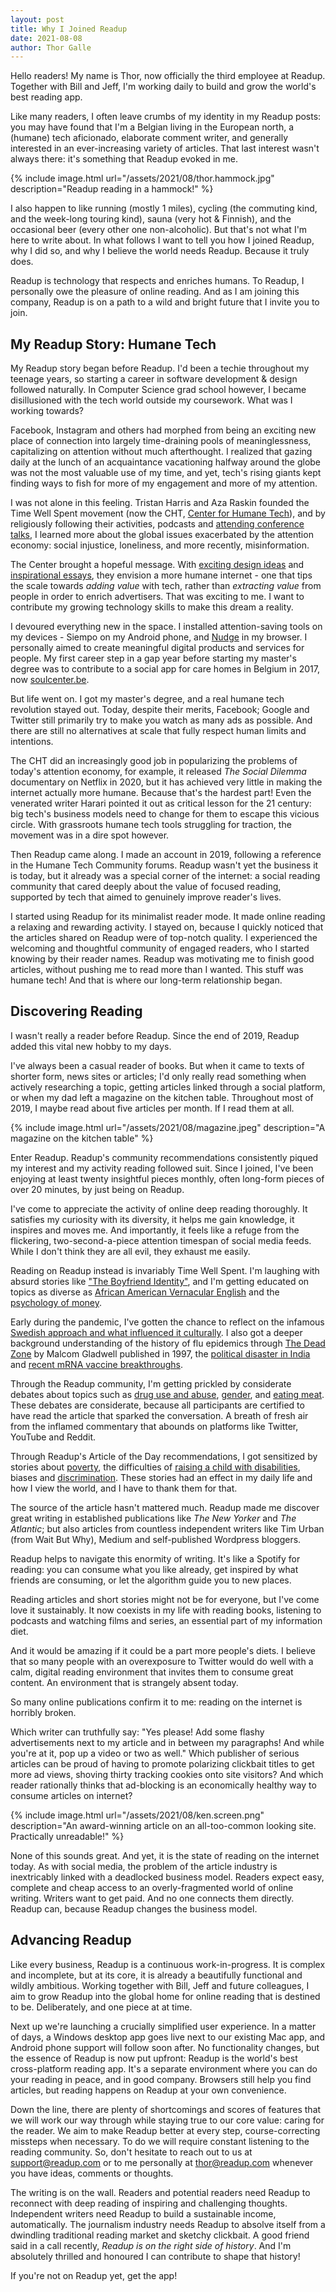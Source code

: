 ```yaml
---
layout: post
title: Why I Joined Readup
date: 2021-08-08 
author: Thor Galle
---
```

Hello readers! My name is Thor, now officially the third employee at Readup. Together with Bill and Jeff, I'm working daily to build and grow the world's best reading app. 

Like many readers, I often leave crumbs of my identity in my Readup posts: you may have found that I'm a Belgian living in the European north, a (humane) tech aficionado, elaborate comment writer, and generally interested in an ever-increasing variety of articles. That last interest wasn't always there: it's something that Readup evoked in me.

{% include image.html url="/assets/2021/08/thor.hammock.jpg" description="Readup reading in a hammock!" %}

I also happen to like running (mostly 1 miles), cycling (the commuting kind, and the week-long touring kind), sauna (very hot & Finnish), and the occasional beer (every other one non-alcoholic). But that's not what I'm here to write about. In what follows I want to tell you how I joined Readup, why I did so, and why I believe the world needs Readup. Because it truly does. 

Readup is technology that respects and enriches humans. To Readup, I personally owe the pleasure of online reading. And as I am joining this company, Readup is on a path to a wild and bright future that I invite you to join.

## My Readup Story: Humane Tech

My Readup story began before Readup. I'd been a techie throughout my teenage years, so starting a career in software development & design followed naturally. In Computer Science grad school however, I became disillusioned with the tech world outside my coursework. What was I working towards?

Facebook, Instagram and others had morphed from being an exciting new place of connection into largely time-draining pools of meaninglessness, capitalizing on attention without much afterthought. I realized that gazing daily at the lunch of an acquaintance vacationing halfway around the globe was not the most valuable use of my time, and yet, tech's rising giants kept finding ways to fish for more of my engagement and more of my attention.

I was not alone in this feeling. Tristan Harris and Aza Raskin founded the Time Well Spent movement (now the CHT, [Center for Humane Tech](https://en.wikipedia.org/wiki/Center_for_Humane_Technology)), and by religiously following their activities, podcasts and [attending conference talks](https://thorgalle.me/articles/7-cool-things-at-slush-2018), I learned more about the global issues exacerbated by the attention economy: social injustice, loneliness, and more recently, misinformation.

The Center brought a hopeful message. With [exciting design ideas](https://www.youtube.com/watch?v=YbowwoeYCro&t=25s) and [inspirational essays](https://readup.com/read/nxhxorg/choicemaking-and-the-interface), they envision a more humane internet - one that tips the scale towards *adding value* with tech, rather than *extracting value* from people in order to enrich advertisers. That was exciting to me. I want to contribute my growing technology skills to make this dream a reality. 

I devoured everything new in the space. I installed attention-saving tools on my devices - Siempo on my Android phone, and [Nudge](https://nudgeware.io/) in my browser. I personally aimed to create meaningful digital products and services for people. My first career step in a gap year before starting my master's degree was to contribute to a social app for care homes in Belgium in 2017, now [soulcenter.be](http://soulcenter.be).

But life went on. I got my master's degree, and a real humane tech revolution stayed out. Today, despite their merits, Facebook; Google and Twitter still primarily try to make you watch as many ads as possible. And there are still no alternatives at scale that fully respect human limits and intentions. 

The CHT did an increasingly good job in popularizing the problems of today's attention economy, for example, it released *The Social Dilemma* documentary on Netflix in 2020, but it has achieved very little in making the internet actually more humane. Because that's the hardest part! Even the venerated writer Harari pointed it out as critical lesson for the 21 century: big tech's business models need to change for them to escape this vicious circle. With grassroots humane tech tools struggling for traction, the movement was in a dire spot however. 

Then Readup came along. I made an account in 2019, following a reference in the Humane Tech Community forums. Readup wasn't yet the business it is today, but it already was a special corner of the internet: a social reading community that cared deeply about the value of focused reading, supported by tech that aimed to genuinely improve reader's lives.

I started using Readup for its minimalist reader mode. It made online reading a relaxing and rewarding activity. I stayed on, because I quickly noticed that the articles shared on Readup were of top-notch quality. I experienced the welcoming and thoughtful community of engaged readers, who I started knowing by their reader names. Readup was motivating me to finish good articles, without pushing me to read more than I wanted. This stuff was humane tech! And that is where our long-term relationship began.

## Discovering Reading

I wasn't really a reader before Readup. Since the end of 2019, Readup added this vital new hobby to my days.

I've always been a casual reader of books. But when it came to texts of shorter form, news sites or articles; I'd only really read something when actively researching a topic, getting articles linked through a social platform, or when my dad left a magazine on the kitchen table. Throughout most of 2019, I maybe read about five articles per month. If I read them at all.

{% include image.html url="/assets/2021/08/magazine.jpeg" description="A magazine on the kitchen table" %}

Enter Readup. Readup's community recommendations consistently piqued my interest and my activity reading followed suit. Since I joined, I've been enjoying at least twenty insightful pieces monthly, often long-form pieces of over 20 minutes, by just being on Readup.

I've come to appreciate the activity of online deep reading thoroughly. It satisfies my curiosity with its diversity, it helps me gain knowledge, it inspires and moves me. And importantly, it feels like a refuge from the flickering, two-second-a-piece attention timespan of social media feeds. While I don't think they are all evil, they exhaust me easily. 

Reading on Readup instead is invariably Time Well Spent. I'm laughing with absurd stories like ["The Boyfriend Identity"](https://readup.com/read/the-new-yorker/the-boyfriend-identity-part-1), and I'm getting educated on topics as diverse as [African American Vernacular English](https://readup.com/comments/the-babbel-magazine/the-united-states-of-accents-african-american-vernacular-english/VXvnLD) and the [psychology of money](https://readup.com/comments/collaborative-fund/the-psychology-of-money).

Early during the pandemic, I've gotten the chance to reflect on the infamous [Swedish approach and what influenced it culturally](https://readup.com/comments/unherd/what-we-can-learn-from-the-swedish-paradox---unherd). I also got a deeper background understanding of the history of flu epidemics through [The Dead Zone](https://readup.com/comments/the-new-yorker/the-dead-zone) by Malcom Gladwell published in 1997, the [political disaster in India](https://readup.com/comments/the-guardian/arundhati-roy-on-indias-covid-catastrophe-we-are-witnessing-a-crime-against-huma) and [recent mRNA vaccine breakthroughs](https://readup.com/comments/wired-uk/the-mrna-vaccine-revolution-is-just-beginning/DGd315).

Through the Readup community, I'm getting prickled by considerate debates about topics such as [drug use and abuse](https://readup.com/comments/nautilus/i-am-a-heroin-user-i-do-not-have-a-drug-problem), [gender](https://readup.com/comments/jk-rowling/jk-rowling-writes-about-her-reasons-for-speaking-out-on-sex-and-gender-issues---/VXvp7D), and [eating meat](https://readup.com/comments/-the-new-york-times-company/the-coronavirus-and-a-world-without-meat). These debates are considerate, because all participants are certified to have read the article that sparked the conversation. A breath of fresh air from the inflamed commentary that abounds on platforms like Twitter, YouTube and Reddit.

Through Readup's Article of the Day recommendations, I got sensitized by stories about [poverty](https://readup.com/comments/zora/the-poor-cant-afford-not-to-wear-nice-clothes), the difficulties of [raising a child with disabilities](https://readup.com/comments/longreads/out-there-i-have-to-smile), biases and [discrimination](https://readup.com/comments/the-atlantic/racism-is-terrible-blackness-is-not). These stories had an effect in my daily life and how I view the world, and I have to thank them for that.

The source of the article hasn't mattered much. Readup made me discover great writing in established publications like *The New Yorker* and *The Atlantic*; but also articles from countless independent writers like Tim Urban (from Wait But Why), Medium and self-published Wordpress bloggers.

Readup helps to navigate this enormity of writing. It's like a Spotify for reading: you can consume what you like already, get inspired by what friends are consuming, or let the algorithm guide you to new places.

Reading articles and short stories might not be for everyone, but I've come love it sustainably. It now coexists in my life with reading books, listening to podcasts and watching films and series, an essential part of my information diet. 

And it would be amazing if it could be a part more people's diets. I believe that so many people with an overexposure to Twitter would do well with a calm, digital reading environment that invites them to consume great content. An environment that is strangely absent today.

So many online publications confirm it to me: reading on the internet is horribly broken.

Which writer can truthfully say: "Yes please! Add some flashy advertisements next to my article and in between my paragraphs! And while you're at it, pop up a video or two as well." Which publisher of serious articles can be proud of having to promote polarizing clickbait titles to get more ad views, shoving thirty tracking cookies onto site visitors? And which reader rationally thinks that ad-blocking is an economically healthy way to consume articles on internet?

{% include image.html url="/assets/2021/08/ken.screen.png" description="An award-winning article on an all-too-common looking site. Practically unreadable!" %}

None of this sounds great. And yet, it is the state of reading on the internet today. As with social media, the problem of the article industry is inextricably linked with a deadlocked business model. Readers expect easy, complete and cheap access to an overly-fragmented world of online writing. Writers want to get paid. And no one connects them directly. Readup can, because Readup changes the business model.

## Advancing Readup

Like every business, Readup is a continuous work-in-progress. It is complex and incomplete, but at its core, it is already a beautifully functional and wildly ambitious. Working together with Bill, Jeff and future colleagues, I aim to grow Readup into the global home for online reading that is destined to be. Deliberately, and one piece at at time.

Next up we're launching a crucially simplified user experience. In a matter of days, a Windows desktop app goes live next to our existing Mac app, and Android phone support will follow soon after. No functionality changes, but the essence of Readup is now put upfront: Readup is the world's best cross-platform reading app. It's a separate environment where you can do your reading in peace, and in good company. Browsers still help you find articles, but reading happens on Readup at your own convenience.

Down the line, there are plenty of shortcomings and scores of features that we will work our way through while staying true to our core value: caring for the reader. We aim to make Readup better at every step, course-correcting missteps when necessary. To do we will require constant listening to the reading community. So, don't hesitate to reach out to us at support@readup.com or to me personally at thor@readup.com whenever you have ideas, comments or thoughts.

The writing is on the wall. Readers and potential readers need Readup to reconnect with deep reading of inspiring and challenging thoughts. Independent writers need Readup to build a sustainable income, automatically. The journalism industry needs Readup to absolve itself from a dwindling traditional reading market and sketchy clickbait. A good friend said in a call recently, *Readup is on the right side of history*. And I'm absolutely thrilled and honoured I can contribute to shape that history!

If you're not on Readup yet, get the app!